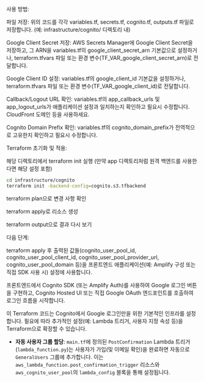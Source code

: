 사용 방법:

파일 저장: 위의 코드를 각각 variables.tf, secrets.tf, cognito.tf, outputs.tf 파일로 저장합니다. (예: infrastructure/cognito/ 디렉토리 내)

Google Client Secret 저장: AWS Secrets Manager에 Google Client Secret을 저장하고, 그 ARN을 variables.tf의 google_client_secret_arn 기본값으로 설정하거나, terraform.tfvars 파일 또는 환경 변수(TF_VAR_google_client_secret_arn)로 전달합니다.

Google Client ID 설정: variables.tf의 google_client_id 기본값을 설정하거나, terraform.tfvars 파일 또는 환경 변수(TF_VAR_google_client_id)로 전달합니다.

Callback/Logout URL 확인: variables.tf의 app_callback_urls 및 app_logout_urls가 애플리케이션 설정과 일치하는지 확인하고 필요시 수정합니다. CloudFront 도메인 등을 사용하세요.

Cognito Domain Prefix 확인: variables.tf의 cognito_domain_prefix가 전역적으로 고유한지 확인하고 필요시 수정합니다.

Terraform 초기화 및 적용:

해당 디렉토리에서 terraform init 실행 (만약 app 디렉토리처럼 원격 백엔드를 사용한다면 해당 설정 포함)

```bash
cd infrastructure/cognito
terraform init -backend-config=cognito.s3.tfbackend
```

terraform plan으로 변경 사항 확인

terraform apply로 리소스 생성

terraform output으로 결과 다시 보기

다음 단계:

terraform apply 후 출력된 값들(cognito_user_pool_id, cognito_user_pool_client_id, cognito_user_pool_provider_url, cognito_user_pool_domain 등)을 프론트엔드 애플리케이션(예: Amplify 구성 또는 직접 SDK 사용 시) 설정에 사용합니다.

프론트엔드에서 Cognito SDK (또는 Amplify Auth)를 사용하여 Google 로그인 버튼을 구현하고, Cognito Hosted UI 또는 직접 Google OAuth 엔드포인트를 호출하여 로그인 흐름을 시작합니다.

이 Terraform 코드는 Cognito에서 Google 로그인만을 위한 기본적인 인프라를 설정합니다. 필요에 따라 추가적인 설정(예: Lambda 트리거, 사용자 지정 속성 등)을 Terraform으로 확장할 수 있습니다.

- **자동 사용자 그룹 할당**: `main.tf`에 정의된 `PostConfirmation` Lambda 트리거 (`lambda_function.py`)는 사용자가 가입(및 이메일 확인)을 완료하면 자동으로 `GeneralUsers` 그룹에 추가합니다. 이는 `aws_lambda_function.post_confirmation_trigger` 리소스와 `aws_cognito_user_pool`의 `lambda_config` 블록을 통해 설정됩니다.
